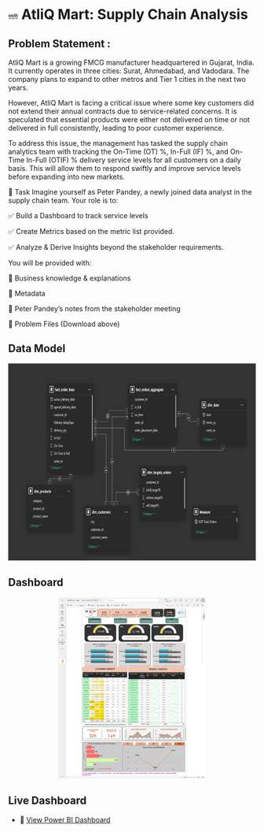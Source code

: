 
# <img src="https://github.com/sangRam698/AtliQMart_Supply_Chain_Analysis/blob/main/Assets/Screenshot%202025-01-29%20090426.png" width="4%" height="4%"> AtliQ Mart: Supply Chain Analysis
## Problem Statement :
AtliQ Mart is a growing FMCG manufacturer headquartered in Gujarat, India. It currently operates in three cities: Surat, Ahmedabad, and Vadodara. The company plans to expand to other metros and Tier 1 cities in the next two years.

However, AtliQ Mart is facing a critical issue where some key customers did not extend their annual contracts due to service-related concerns. It is speculated that essential products were either not delivered on time or not delivered in full consistently, leading to poor customer experience.

To address this issue, the management has tasked the supply chain analytics team with tracking the On-Time (OT) %, In-Full (IF) %, and On-Time In-Full (OTIF) % delivery service levels for all customers on a daily basis. This will allow them to respond swiftly and improve service levels before expanding into new markets.

🎯 Task
Imagine yourself as Peter Pandey, a newly joined data analyst in the supply chain team. Your role is to:

✅ Build a Dashboard to track service levels

✅ Create Metrics based on the metric list provided.

✅ Analyze & Derive Insights beyond the stakeholder requirements.

You will be provided with:

📌 Business knowledge & explanations

📌 Metadata

📌 Peter Pandey’s notes from the stakeholder meeting

📌 Problem Files (Download above)

## Data Model 

<p align="center">
  <img src="https://github.com/sangRam698/AtliQMart_Supply_Chain_Analysis/blob/main/Assets/Screenshot%202025-08-07%20175008.png" height="400">
</p>

## Dashboard 

<p align="center">
  <img src="https://github.com/sangRam698/AtliQMart_Supply_Chain_Analysis/blob/main/Assets/atliq%20fmcg%20dashboard.png" width="300">
</p>

## Live Dashboard
- 🔗 [View Power BI Dashboard](https://app.powerbi.com/view?r=eyJrIjoiNWRkMTgwNjYtNDU1OS00OWE4LTk3M2YtYTIzODE4NzZjOGVjIiwidCI6IjVjMGNmMWQwLTZhNjItNGY4Ny1iYWI2LWEwZGE1MmYwZTNmZiJ9)

